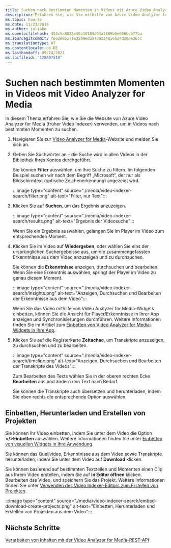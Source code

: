 ```yaml
---
title: Suchen nach bestimmten Momenten in Videos mit Azure Video Analyzer for Media (früher Video Indexer)
description: Erfahren Sie, wie Sie mithilfe von Azure Video Analyzer for Media (früher Video Indexer) nach bestimmten Momenten in Videos suchen.
ms.topic: how-to
ms.date: 11/23/2019
ms.author: juliako
ms.openlocfilehash: 454c5a8033e30a10183d03a1689b6e606bcb77ba
ms.sourcegitcommit: f6e2ea5571e35b9ed3a79a22485eba4d20ae36cc
ms.translationtype: HT
ms.contentlocale: de-DE
ms.lasthandoff: 09/24/2021
ms.locfileid: "128607518"
---
```

# <a name="search-for-exact-moments-in-videos-with-video-analyzer-for-media"></a>Suchen nach bestimmten Momenten in Videos mit Video Analyzer for Media

In diesem Thema erfahren Sie, wie Sie die Website von Azure Video Analyzer for Media (früher Video Indexer) verwenden, um in Videos nach bestimmten Momenten zu suchen.

1. Navigieren Sie zur [Video Analyzer for Media](https://www.videoindexer.ai/)-Website und melden Sie sich an.
1. Geben Sie Suchwörter an – die Suche wird in allen Videos in der Bibliothek Ihres Kontos durchgeführt. 

    Sie können **Filter** auswählen, um Ihre Suche zu filtern. Im folgenden Beispiel suchen wir nach dem Begriff „Microsoft“, der nur als Bildschirmtext (optische Zeichenerkennung) angezeigt wird.

    :::image type="content" source="./media/video-indexer-search/filter.png" alt-text="Filter, nur Text":::
1. Klicken Sie auf **Suchen**, um das Ergebnis anzuzeigen.

    :::image type="content" source="./media/video-indexer-search/results.png" alt-text="Ergebnis der Videosuche":::

    Wenn Sie ein Ergebnis auswählen, gelangen Sie im Player im Video zum entsprechenden Moment.
1. Klicken Sie im Video auf **Wiedergeben**, oder wählen Sie eins der ursprünglichen Suchergebnisse aus, um die zusammengefassten Erkenntnisse aus dem Video anzuzeigen und zu durchsuchen. 

    Sie können die **Erkenntnisse** anzeigen, durchsuchen und bearbeiten. Wenn Sie eine Erkenntnis auswählen, springt der Player im Video zu genau diesem Moment.  

    :::image type="content" source="./media/video-indexer-search/insights.png" alt-text="Anzeigen, Durchsuchen und Bearbeiten der Erkenntnisse aus dem Video":::

    Wenn Sie das Video mithilfe von Video Analyzer for Media-Widgets einbetten, können Sie die Ansicht für Player/Erkenntnisse in Ihrer App anzeigen und Synchronisierungen durchführen. Weitere Informationen finden Sie im Artikel zum [Einbetten von Video Analyzer for Media-Widgets in Ihre App](video-indexer-embed-widgets.md).
1. Klicken Sie auf die Registerkarte **Zeitachse**, um Transkripte anzuzeigen, zu durchsuchen und zu bearbeiten. 

    :::image type="content" source="./media/video-indexer-search/timeline.png" alt-text="Anzeigen, Durchsuchen und Bearbeiten der Transkripte des Videos":::

    Zum Bearbeiten des Texts wählen Sie in der oberen rechten Ecke **Bearbeiten** aus und ändern den Text nach Bedarf. 

    Sie können die Transkripte auch übersetzen und herunterladen, indem Sie oben rechts die entsprechende Option auswählen. 

## <a name="embed-download-create-projects"></a>Einbetten, Herunterladen und Erstellen von Projekten

Sie können Ihr Video einbetten, indem Sie unter dem Video die Option **</>Einbetten** auswählen. Weitere Informationen finden Sie unter [Einbetten von visuellen Widgets in Ihre Anwendung](video-indexer-embed-widgets.md).

Sie können das Quellvideo, Erkenntnisse aus dem Video sowie Transkripte herunterladen, indem Sie unter dem Video auf **Download** klicken.

Sie können basierend auf bestimmten Textzeilen und Momenten einen Clip aus Ihrem Video erstellen, indem Sie auf **In Editor öffnen** klicken. Bearbeiten das Video, und speichern Sie das Projekt. Weitere Informationen finden Sie unter [Verwenden des Video Indexer-Editors zum Erstellen von Projekten](use-editor-create-project.md).

:::image type="content" source="./media/video-indexer-search/embed-download-create-projects.png" alt-text="Einbetten, Herunterladen und Erstellen von Projekten aus dem Video":::

## <a name="next-steps"></a>Nächste Schritte

[Verarbeiten von Inhalten mit der Video Analyzer for Media-REST-API](video-indexer-use-apis.md)
